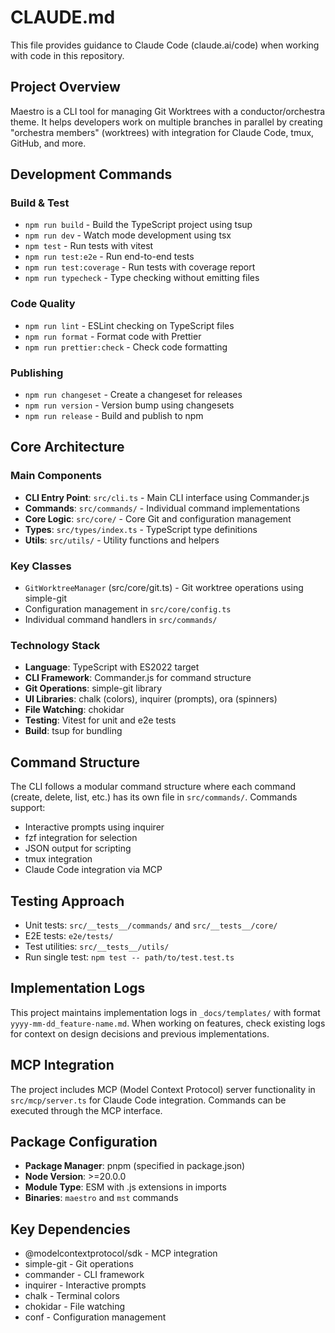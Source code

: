 # CLAUDE.md

This file provides guidance to Claude Code (claude.ai/code) when working with code in this repository.

## Project Overview

Maestro is a CLI tool for managing Git Worktrees with a conductor/orchestra theme. It helps developers work on multiple branches in parallel by creating "orchestra members" (worktrees) with integration for Claude Code, tmux, GitHub, and more.

## Development Commands

### Build & Test
- `npm run build` - Build the TypeScript project using tsup
- `npm run dev` - Watch mode development using tsx
- `npm test` - Run tests with vitest
- `npm run test:e2e` - Run end-to-end tests
- `npm run test:coverage` - Run tests with coverage report
- `npm run typecheck` - Type checking without emitting files

### Code Quality
- `npm run lint` - ESLint checking on TypeScript files
- `npm run format` - Format code with Prettier
- `npm run prettier:check` - Check code formatting

### Publishing
- `npm run changeset` - Create a changeset for releases
- `npm run version` - Version bump using changesets
- `npm run release` - Build and publish to npm

## Core Architecture

### Main Components
- **CLI Entry Point**: `src/cli.ts` - Main CLI interface using Commander.js
- **Commands**: `src/commands/` - Individual command implementations
- **Core Logic**: `src/core/` - Core Git and configuration management
- **Types**: `src/types/index.ts` - TypeScript type definitions
- **Utils**: `src/utils/` - Utility functions and helpers

### Key Classes
- `GitWorktreeManager` (src/core/git.ts) - Git worktree operations using simple-git
- Configuration management in `src/core/config.ts`
- Individual command handlers in `src/commands/`

### Technology Stack
- **Language**: TypeScript with ES2022 target
- **CLI Framework**: Commander.js for command structure
- **Git Operations**: simple-git library
- **UI Libraries**: chalk (colors), inquirer (prompts), ora (spinners)
- **File Watching**: chokidar
- **Testing**: Vitest for unit and e2e tests
- **Build**: tsup for bundling

## Command Structure

The CLI follows a modular command structure where each command (create, delete, list, etc.) has its own file in `src/commands/`. Commands support:
- Interactive prompts using inquirer
- fzf integration for selection
- JSON output for scripting
- tmux integration
- Claude Code integration via MCP

## Testing Approach

- Unit tests: `src/__tests__/commands/` and `src/__tests__/core/`
- E2E tests: `e2e/tests/`
- Test utilities: `src/__tests__/utils/`
- Run single test: `npm test -- path/to/test.test.ts`

## Implementation Logs

This project maintains implementation logs in `_docs/templates/` with format `yyyy-mm-dd_feature-name.md`. When working on features, check existing logs for context on design decisions and previous implementations.

## MCP Integration

The project includes MCP (Model Context Protocol) server functionality in `src/mcp/server.ts` for Claude Code integration. Commands can be executed through the MCP interface.

## Package Configuration

- **Package Manager**: pnpm (specified in package.json)
- **Node Version**: >=20.0.0
- **Module Type**: ESM with .js extensions in imports
- **Binaries**: `maestro` and `mst` commands

## Key Dependencies

- @modelcontextprotocol/sdk - MCP integration
- simple-git - Git operations
- commander - CLI framework  
- inquirer - Interactive prompts
- chalk - Terminal colors
- chokidar - File watching
- conf - Configuration management